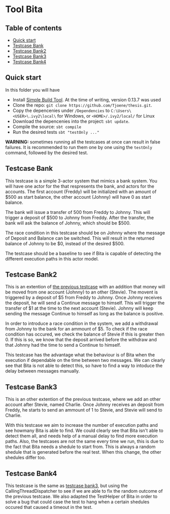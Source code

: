 # Tool Bita

## Table of contents

- [Quick start](#quick-start)
- [Testcase Bank](#testcase-bank)
- [Testcase Bank2](#testcase-bank2)
- [Testcase Bank3](#testcase-bank3)
- [Testcase Bank4](#testcase-bank4)

## Quick start

In this folder you will have 

- Install [Simple Build Tool](http://www.scala-sbt.org/). At the time of writing, version 0.13.7 was used
- Clone the repo: `git clone https://github.com/Tjoene/thesis.git`.
- Copy the depencenies under `/Dependencies` to `C:\Users\<USER>\.ivy2\local\` for Windows, or `<HOME>/.ivy2/local/` for Linux
- Download the depencenies into the project: `sbt update`.
- Compile the source: `sbt compile`
- Run the desired tests `sbt "testOnly ..."`

**WARNING:** sometimes running all the testcases at once can result in false failures. 
It is recommended to run them one by one using the `testOnly` command, followed by the desired test.

## Testcase Bank

This testcase is a simple 3-actor system that mimics a bank system.
You will have one actor for the that respresents the bank, and actors for the accounts.
The first account (Freddy) will be initialized with an amount of $500 as start balance, the other account (Johnny) will have 0 as start balance.

The bank will issue a transfer of 500 from Freddy to Johnny. This will trigger a deposit of $500 to Johnny from Freddy.
After the transfer, the bank will ask the balance of Johnny, which should be $500.

The race condition in this testcase should be on Johnny where the message of Deposit and Balance can be switched.
This will result in the returned balance of Johnny to be $0, instead of the desired $500.

The testcase should be a baseline to see if Bita is capable of detecting the different execution paths in this actor model.


## Testcase Bank2

This is an extention of [the previous testcase](#testcase-bank) with an addition that money will be moved from one account (Johnny) to an other (Stevie).
The movent is triggered by a deposit of $5 from Freddy to Johnny. Once Johnny receives the deposit, he will send a Continue message to himself. This will trigger 
the transfer of $1 at the time to the next account (Stevie). Johnny will keep sending the message Continue to himself as long as the balance is positive.

In order to introduce a race condition in the system, we add a withdrawal from Johnny to the bank for an ammount of $5. 
To check if the race condition has occured, we check the balance of Stevie if this is greater then 0. If this is so, we know that the deposit arrived before the withdraw 
and that Johnny had the time to send a Continue to himself. 

This testcase has the advantage what the behaviour is of Bita when the execution if dependable on the time between two messages.
We can clearly see that Bita is not able to detect this, so have to find a way to intoduce the delay between messages manually. 


## Testcase Bank3

This is an other extention of the previous testcase, where we add an other account after Stevie, named Charlie.
Once Johnny receives an deposit from Freddy, he starts to send an ammount of 1 to Stevie, and Stevie will send to Charlie.

With this testcase we aim to increase the number of execution paths and see howmany Bita is able to find.
We could clearly see that Bita isn't able to detect them all, and needs help of a manual delay to find more execution paths.
Also, the testcases are not the same every time we run, this is due to the fact that Bita needs a shedule to start from. This is always 
a random shedule that is generated before the real test. When this change, the other shedules differ too.  


## Testcase Bank4

This testcase is the same as [testcase bank3](#testcase-bank3), but using the CallingThreadDispatcher to see if we are able to fix the random outcome
of the previous testcase.
We also adapted the TestHelper of Bita in order to solve a bug that could case the test to hang when a certain shedules occured that caused a timeout in the 
test.